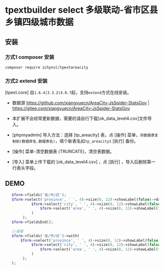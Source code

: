 # tpextbuilder select 多级联动-省市区县乡镇四级城市数据

## 安装

### 方式1 composer 安装

```bash
composer require ichynul/tpextareacity
```

### 方式2 extend 安装

[tpext.core] 自`1.6.4|3.3.2|4.0.7`起，支持`extend`方式在线安装。

- 数据源 <https://github.com/xiangyuecn/AreaCity-JsSpider-StatsGov> | <https://gitee.com/xiangyuecn/AreaCity-JsSpider-StatsGov>

- 本扩展不会经常更新数据，需要的请自行下载[ok_data_level4.csv]文件导入。

- [phpmyadmin] 导入方法：选择 [tp_areacity] 表，点 [操作] 菜单，`将数据表复制到(数据库名.数据表名)`，填个新表名如`tp_areacity1` [执行] 备份。

- [操作] 菜单-清空数据表 (TRUNCATE)，清空表数据。

- [导入] 菜单上传下载的 [ok_data_level4.csv] ，点 [执行] ，导入后删除第一行表头字段。

## DEMO

```php
   $form->fields('省/市/区');
   $form->select('province', ' ', 4)->size(0, 12)->showLabel(false)->dataUrl(url('api/areacity/province'), 'ext_name')->withNext(
            $form->select('city', ' ', 4)->size(0, 12)->showLabel(false)->dataUrl(url('api/areacity/city'), 'ext_name')->withNext(
                $form->select('area', ' ', 4)->size(0, 12)->showLabel(false)->dataUrl(url('api/areacity/area'), 'ext_name')
            )
        );
   $form->fieldsEnd();
   
   //或者
   $form->fields('省/市/区')->with(
       $form->select('province', ' ', 4)->size(0, 12)->showLabel(false)->dataUrl(url('api/areacity/province'), 'ext_name')->withNext(
            $form->select('city', ' ', 4)->size(0, 12)->showLabel(false)->dataUrl(url('api/areacity/city'), 'ext_name')->withNext(
                $form->select('area', ' ', 4)->size(0, 12)->showLabel(false)->dataUrl(url('api/areacity/area'), 'ext_name')
            )
        );
   );
```
